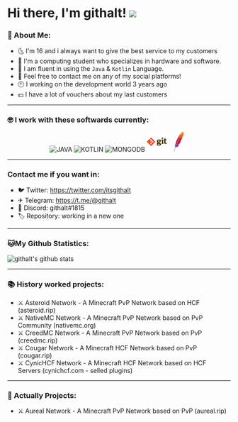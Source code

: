 # Hi there, I'm githalt! <img src="https://github.com/TheDudeThatCode/TheDudeThatCode/blob/master/Assets/Hi.gif" width="29px">
### 🤵 About Me:
- 🌜 I'm 16 and i always want to give the best service to my customers
- 🏦 I'm a computing student who specializes in hardware and software.
- 🤔 I am fluent in using the ```Java``` & ```Kotlin``` Language.
- 💬 Feel free to contact me on any of my social platforms!
- 🕚 I working on the development world 3 years ago
- 💵 I have a lot of vouchers about my last customers

---
### 🤓 I work with these softwards currently:
<p align="center">
<img src="https://www.vectorlogo.zone/logos/java/java-icon.svg" alt="JAVA" width="45" height="45"/> 
<img src="https://upload.wikimedia.org/wikipedia/commons/thumb/7/74/Kotlin_Icon.png/640px-Kotlin_Icon.png" alt="KOTLIN" width="45" height="45"/>
<img src="https://www.vectorlogo.zone/logos/mongodb/mongodb-icon.svg" alt="MONGODB" width="45" height="45"/> 
<img src="https://raw.githubusercontent.com/github/explore/80688e429a7d4ef2fca1e82350fe8e3517d3494d/topics/git/git.png" alt="GIT" width="45" height="45"/> 
<img src="https://raw.githubusercontent.com/github/explore/80688e429a7d4ef2fca1e82350fe8e3517d3494d/topics/maven/maven.png" alt="MAVEN" width="45" height="45"/>
</p>

---
### Contact me if you want in:
- 🐦 Twitter: https://twitter.com/itsgithalt
- ✈ Telegram: https://t.me/@githalt
- 📧 Discord: githalt#1815
- 🏷️ Repository: working in a new one

---
### 🐱My Github Statistics:
![githalt's github stats](https://github-readme-stats.vercel.app/api?username=githalt&count_private=true&show_icons=true&title_color=b118c9&icon_color=ff59ee&text_color=a0a0a0&bg_color=151515&hide=["stars"])

---
### 📚 History worked projects:
- ⚔ Asteroid Network - A Minecraft PvP Network based on HCF (asteroid.rip)
- ⚔ NativeMC Network - A Minecraft PvP Network based on PvP Community (nativemc.org)
- ⚔ CreedMC Network - A Minecraft PvP Network based on PvP (creedmc.rip)
- ⚔ Cougar Network - A Minecraft HCF Network based on PvP (cougar.rip)
- ⚔ CynicHCF Network - A Minecraft HCF Network based on HCF Servers (cynichcf.com - selled plugins)

---
### 🥂 Actually Projects:
- ⚔ Aureal Network - A Minecraft PvP Network based on PvP (aureal.rip)
